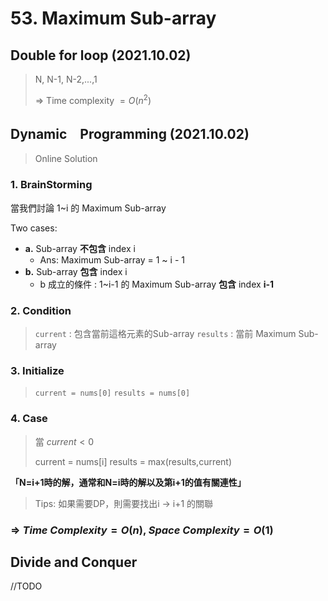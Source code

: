 # 53. Maximum Sub-array
## Double for loop (2021.10.02)
> N, N-1, N-2,...,1
>
> => Time complexity $= O(n^2)$
## Dynamic　Programming (2021.10.02)
> Online Solution
### 1. BrainStorming
當我們討論 1~i 的 Maximum Sub-array

Two cases:
- **a.** Sub-array **不包含** index i
  - Ans: Maximum Sub-array = 1 ~ i - 1
- **b.** Sub-array **包含** index i
  - b 成立的條件 : 1~i-1 的 Maximum Sub-array **包含** index **i-1**

### 2. Condition
> `current` : 包含當前這格元素的Sub-array
> `results` : 當前 Maximum Sub-array
### 3. Initialize
> `current = nums[0]`
> `results = nums[0]`
### 4. Case
> 當 $current < 0$
> 
> current = nums[i]
> results = max(results,current)

**「N=i+1時的解，通常和N=i時的解以及第i+1的值有關連性」**

> Tips:
如果需要DP，則需要找出i -> i+1 的關聯
### => $Time$ $Complexity = O(n),$ $Space$ $Complexity = O(1)$

## Divide and Conquer 
//TODO